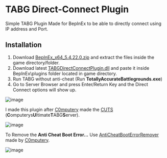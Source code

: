 # TABG Direct-Connect Plugin
Simple TABG Plugin Made for BepInEx to be able to directly connect using IP address and Port.

## Installation
1. Download [BepInEx_x64_5.4.22.0.zip](https://github.com/BepInEx/BepInEx/releases/download/v5.4.22/BepInEx_x64_5.4.22.0.zip) and extract the files inside the game directory/folder.
2. Download latest [TABGDirectConnectPlugin.dll](https://github.com/JunaidIRF/tabg-direct-connect-plugin/releases/latest) and paste it inside BepInEx\plugins folder located in game directory.
3. Run TABG without anti-cheat (Run **TotallyAccurateBattlegrounds.exe**)
4. Go to Server Browser and press Enter/Return Key and the Direct Connect options will show up.

![image](https://github.com/JunaidIRF/tabg-direct-connect-plugin/assets/61500818/4a2ff3fa-52eb-489b-abd5-150b2b55d1ca)

I made this plugin after [C0mputery](https://github.com/C0mputery) made the [CUTS](https://github.com/C0mputery/ComputerysUltimateTABGServer) (**C**omputerys**U**ltimate**T**ABG**S**erver).

![image](https://github.com/JunaidIRF/tabg-direct-connect-plugin/assets/61500818/6e74d74a-2243-41c9-a5b3-b8abc20ff2bf)

To Remove the **Anti Cheat Boot Error...** Use [AntiCheatBootErrorRemover](https://github.com/C0mputery/AntiCheatBootErrorRemover) made by [C0mputery](https://github.com/C0mputery).

![image](https://github.com/JunaidIRF/tabg-direct-connect-plugin/assets/61500818/2f1dc18d-7a24-4fc6-b33e-cfda38f28e38)
